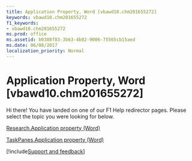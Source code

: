 ```yaml
---
title: Application Property, Word [vbawd10.chm201655272]
keywords: vbawd10.chm201655272
f1_keywords:
- vbawd10.chm201655272
ms.prod: office
ms.assetid: b0388f83-3b63-4b02-9006-75565cb15aed
ms.date: 06/08/2017
localization_priority: Normal
---
```



# Application Property, Word [vbawd10.chm201655272]

Hi there! You have landed on one of our F1 Help redirector pages. Please select the topic you were looking for below.

[Research.Application property (Word)](http://msdn.microsoft.com/library/2556ab7f-2e69-322b-4aa7-6b26db9b52f9%28Office.15%29.aspx)

[TaskPanes.Application property (Word)](http://msdn.microsoft.com/library/bdb47b7c-08f9-1092-7315-fd8d4f22c1eb%28Office.15%29.aspx)

[!include[Support and feedback](~/includes/feedback-boilerplate.md)]
